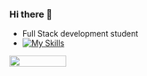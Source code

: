 ### Hi there 👋

- Full Stack development student
- [![My Skills](https://skillicons.dev/icons?i=js,html,css,react,node,java,springboot)](https://skillicons.dev)

<div style="display: flex; flex-direction: row; align-items: flex-start; justify-content: flex-start;">
 <img class="img" style="height: auto; width: 45%;" src="https://github-readme-stats.vercel.app/api?username=RhysDevalckeneer2" />
</div>

<!--
**RhysDevalckeneer2/RhysDevalckeneer2** is a ✨ _special_ ✨ repository because its `README.md` (this file) appears on your GitHub profile.

Here are some ideas to get you started:

- 🔭 I’m currently working on ...
- 🌱 I’m currently learning ...
- 👯 I’m looking to collaborate on ...
- 🤔 I’m looking for help with ...
- 💬 Ask me about ...
- 📫 How to reach me: ...
- 😄 Pronouns: ...
- ⚡ Fun fact: ...
-->
